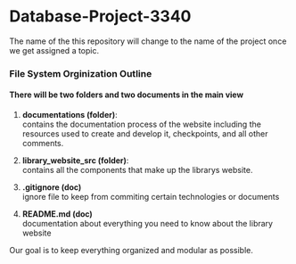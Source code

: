 # Database-Project-3340
The name of the this repository will change to the name of the project once we get assigned a topic. 

### File System Orginization Outline
#### There will be two folders and two documents in the main view 

1. **documentations (folder)**: <br>
contains the documentation process of the website including the resources used to create and develop it, checkpoints, and all other comments. 

2. **library_website_src (folder)**: <br>
contains all the components that make up the librarys website. 

3. **.gitignore (doc)** <br>
ignore file to keep from commiting certain technologies or documents

4. **README.md (doc)** <br>
documentation about everything you need to know about the library website


Our goal is to keep everything organized and modular as possible. 


